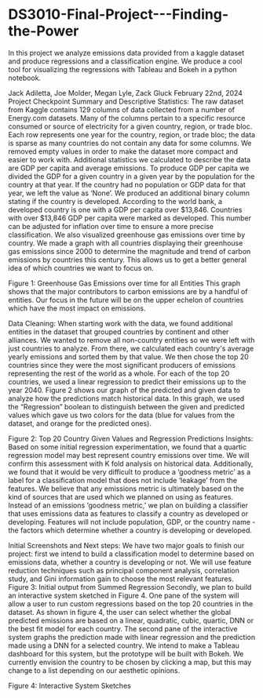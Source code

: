 # DS3010-Final-Project---Finding-the-Power
In this project we analyze emissions data provided from a kaggle dataset and produce regressions and a classification engine. We produce a cool tool for visualizing the regressions with Tableau and Bokeh in a python notebook.

Jack Adiletta, Joe Molder, Megan Lyle, Zack Gluck
February 22nd, 2024
Project Checkpoint
Summary and Descriptive Statistics: The raw dataset from Kaggle contains 129 columns of data collected from a number of Energy.com datasets. Many of the columns pertain to a specific resource consumed or source of electricity for a given country, region, or trade bloc. Each row represents one year for the country, region, or trade bloc; the data is sparse as many countries do not contain any data for some columns. We removed empty values in order to make the dataset more compact and easier to work with.
	Additional statistics we calculated to describe the data are GDP per capita and average emissions. To produce GDP per capita we divided the GDP for a given country in a given year by the population for the country at that year. If the country had no population or GDP data for that year, we left the value as ‘None’. We produced an additional binary column stating if the country is developed. According to the world bank, a developed country is one with a GDP per capita over $13,846. Countries with over $13,846 GDP per capita were marked as developed. This number can be adjusted for inflation over time to ensure a more precise classification. 
We also visualized greenhouse gas emissions over time by country. We made a graph with all countries displaying their greenhouse gas emissions since 2000 to determine the magnitude and trend of carbon emissions by countries this century. This allows us to get a better general idea of which countries we want to focus on.

Figure 1: Greenhouse Gas Emissions over time for all Entities
	This graph shows that the major contributors to carbon emissions are by a handful of entities. Our focus in the future will be on the upper echelon of countries which have the most impact on emissions. 

Data Cleaning: When starting work with the data, we found additional entities in the dataset that grouped countries by continent and other alliances. We wanted to remove all non-country entities so we were left with just countries to analyze. From there, we calculated each country's average yearly emissions and sorted them by that value. We then chose the top 20 countries since they were the most significant producers of emissions representing the rest of the world as a whole. For each of the top 20 countries, we used a linear regression to predict their emissions up to the year 2040. Figure 2 shows our graph of the predicted and given data to analyze how the predictions match historical data. In this graph, we used the “Regression” boolean to distinguish between the given and predicted values which gave us two colors for the data (blue for values from the dataset, and orange for the predicted ones). 

Figure 2: Top 20 Country Given Values and Regression Predictions
Insights: Based on some initial regression experimentation, we found that a quartic regression model may best represent country emissions over time. We will confirm this assessment with K fold analysis on historical data. Additionally, we found that it would be very difficult to produce a ‘goodness metric’ as a label for a classification model that does not include ‘leakage’ from the features. We believe that any emissions metric is ultimately based on the kind of sources that are used which we planned on using as features. Instead of an emissions ‘goodness metric,’ we plan on building a classifier that uses emissions data as features to classify a country as developed or developing. Features will not include population, GDP, or the country name - the factors which determine whether a country is developing or developed.

Initial Screenshots and Next steps: We have two major goals to finish our project: first we intend to build a classification model to determine based on emissions data, whether a country is developing or not. We will use feature reduction techniques such as principal component analysis, correlation study, and Gini information gain to choose the most relevant features. 
Figure 3: Initial output from Summed Regression 
Secondly, we plan to build an interactive system sketched in Figure 4. One pane of the system will allow a user to run custom regressions based on the top 20 countries in the dataset. As shown in figure 4, the user can select whether the global  predicted emissions are based on a linear, quadratic, cubic, quartic, DNN or the best fit model for each country. The second pane of the interactive system graphs the prediction made with linear regression and the prediction made using a DNN for a selected country. We intend to make a Tableau dashboard for this system, but the prototype will be built with Bokeh. We currently envision the country to be chosen by clicking a map, but this may change to a list depending on our aesthetic opinions. 

Figure 4: Interactive System Sketches
